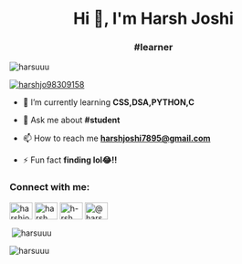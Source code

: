 <h1 align="center">Hi 👋, I'm Harsh Joshi</h1>
<h3 align="center">#learner</h3>

<p align="left"> <img src="https://komarev.com/ghpvc/?username=harsuuu&label=Profile%20views&color=0e75b6&style=flat" alt="harsuuu" /> </p>

<p align="left"> <a href="https://twitter.com/harshjo98309158" target="blank"><img src="https://img.shields.io/twitter/follow/harshjo98309158?logo=twitter&style=for-the-badge" alt="harshjo98309158" /></a> </p>

- 🌱 I’m currently learning **CSS,DSA,PYTHON,C**

- 💬 Ask me about **#student**

- 📫 How to reach me **harshjoshi7895@gmail.com**

- ⚡ Fun fact **finding lol😂!!**

<h3 align="left">Connect with me:</h3>
<p align="left">
<a href="https://twitter.com/harshjo98309158" target="blank"><img align="center" src="https://raw.githubusercontent.com/rahuldkjain/github-profile-readme-generator/master/src/images/icons/Social/twitter.svg" alt="harshjo98309158" height="30" width="40" /></a>
<a href="https://linkedin.com/in/harsh joshi" target="blank"><img align="center" src="https://raw.githubusercontent.com/rahuldkjain/github-profile-readme-generator/master/src/images/icons/Social/linked-in-alt.svg" alt="harsh joshi" height="30" width="40" /></a>
<a href="https://fb.com/h-rsh joshi" target="blank"><img align="center" src="https://raw.githubusercontent.com/rahuldkjain/github-profile-readme-generator/master/src/images/icons/Social/facebook.svg" alt="h-rsh joshi" height="30" width="40" /></a>
<a href="https://instagram.com/@harshuuu._._._" target="blank"><img align="center" src="https://raw.githubusercontent.com/rahuldkjain/github-profile-readme-generator/master/src/images/icons/Social/instagram.svg" alt="@harshuuu._._._" height="30" width="40" /></a>
</p>

<p>&nbsp;<img align="center" src="https://github-readme-stats.vercel.app/api?username=harsuuu&show_icons=true&locale=en" alt="harsuuu" /></p>

<p><img align="center" src="https://github-readme-streak-stats.herokuapp.com/?user=harsuuu&" alt="harsuuu" /></p>
